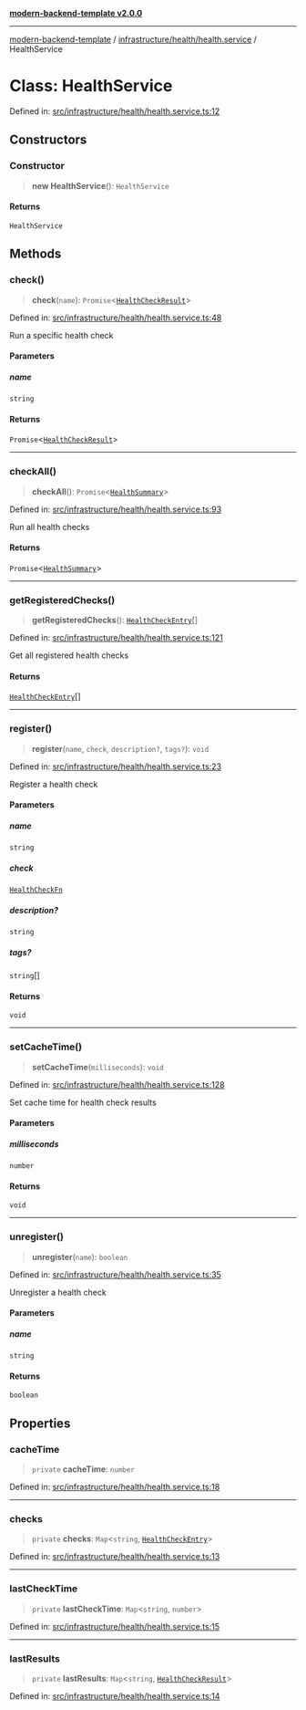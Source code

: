 [**modern-backend-template v2.0.0**](../../../../README.md)

***

[modern-backend-template](../../../../modules.md) / [infrastructure/health/health.service](../README.md) / HealthService

# Class: HealthService

Defined in: [src/infrastructure/health/health.service.ts:12](https://github.com/maemreyo/saas-4cus-nodejs/blob/1a77de11cd6eaefe66c31c7f5de281673fc25ce5/src/infrastructure/health/health.service.ts#L12)

## Constructors

### Constructor

> **new HealthService**(): `HealthService`

#### Returns

`HealthService`

## Methods

### check()

> **check**(`name`): `Promise`\<[`HealthCheckResult`](../../health.types/interfaces/HealthCheckResult.md)\>

Defined in: [src/infrastructure/health/health.service.ts:48](https://github.com/maemreyo/saas-4cus-nodejs/blob/1a77de11cd6eaefe66c31c7f5de281673fc25ce5/src/infrastructure/health/health.service.ts#L48)

Run a specific health check

#### Parameters

##### name

`string`

#### Returns

`Promise`\<[`HealthCheckResult`](../../health.types/interfaces/HealthCheckResult.md)\>

***

### checkAll()

> **checkAll**(): `Promise`\<[`HealthSummary`](../../health.types/interfaces/HealthSummary.md)\>

Defined in: [src/infrastructure/health/health.service.ts:93](https://github.com/maemreyo/saas-4cus-nodejs/blob/1a77de11cd6eaefe66c31c7f5de281673fc25ce5/src/infrastructure/health/health.service.ts#L93)

Run all health checks

#### Returns

`Promise`\<[`HealthSummary`](../../health.types/interfaces/HealthSummary.md)\>

***

### getRegisteredChecks()

> **getRegisteredChecks**(): [`HealthCheckEntry`](../../health.types/interfaces/HealthCheckEntry.md)[]

Defined in: [src/infrastructure/health/health.service.ts:121](https://github.com/maemreyo/saas-4cus-nodejs/blob/1a77de11cd6eaefe66c31c7f5de281673fc25ce5/src/infrastructure/health/health.service.ts#L121)

Get all registered health checks

#### Returns

[`HealthCheckEntry`](../../health.types/interfaces/HealthCheckEntry.md)[]

***

### register()

> **register**(`name`, `check`, `description?`, `tags?`): `void`

Defined in: [src/infrastructure/health/health.service.ts:23](https://github.com/maemreyo/saas-4cus-nodejs/blob/1a77de11cd6eaefe66c31c7f5de281673fc25ce5/src/infrastructure/health/health.service.ts#L23)

Register a health check

#### Parameters

##### name

`string`

##### check

[`HealthCheckFn`](../../health.types/type-aliases/HealthCheckFn.md)

##### description?

`string`

##### tags?

`string`[]

#### Returns

`void`

***

### setCacheTime()

> **setCacheTime**(`milliseconds`): `void`

Defined in: [src/infrastructure/health/health.service.ts:128](https://github.com/maemreyo/saas-4cus-nodejs/blob/1a77de11cd6eaefe66c31c7f5de281673fc25ce5/src/infrastructure/health/health.service.ts#L128)

Set cache time for health check results

#### Parameters

##### milliseconds

`number`

#### Returns

`void`

***

### unregister()

> **unregister**(`name`): `boolean`

Defined in: [src/infrastructure/health/health.service.ts:35](https://github.com/maemreyo/saas-4cus-nodejs/blob/1a77de11cd6eaefe66c31c7f5de281673fc25ce5/src/infrastructure/health/health.service.ts#L35)

Unregister a health check

#### Parameters

##### name

`string`

#### Returns

`boolean`

## Properties

### cacheTime

> `private` **cacheTime**: `number`

Defined in: [src/infrastructure/health/health.service.ts:18](https://github.com/maemreyo/saas-4cus-nodejs/blob/1a77de11cd6eaefe66c31c7f5de281673fc25ce5/src/infrastructure/health/health.service.ts#L18)

***

### checks

> `private` **checks**: `Map`\<`string`, [`HealthCheckEntry`](../../health.types/interfaces/HealthCheckEntry.md)\>

Defined in: [src/infrastructure/health/health.service.ts:13](https://github.com/maemreyo/saas-4cus-nodejs/blob/1a77de11cd6eaefe66c31c7f5de281673fc25ce5/src/infrastructure/health/health.service.ts#L13)

***

### lastCheckTime

> `private` **lastCheckTime**: `Map`\<`string`, `number`\>

Defined in: [src/infrastructure/health/health.service.ts:15](https://github.com/maemreyo/saas-4cus-nodejs/blob/1a77de11cd6eaefe66c31c7f5de281673fc25ce5/src/infrastructure/health/health.service.ts#L15)

***

### lastResults

> `private` **lastResults**: `Map`\<`string`, [`HealthCheckResult`](../../health.types/interfaces/HealthCheckResult.md)\>

Defined in: [src/infrastructure/health/health.service.ts:14](https://github.com/maemreyo/saas-4cus-nodejs/blob/1a77de11cd6eaefe66c31c7f5de281673fc25ce5/src/infrastructure/health/health.service.ts#L14)
